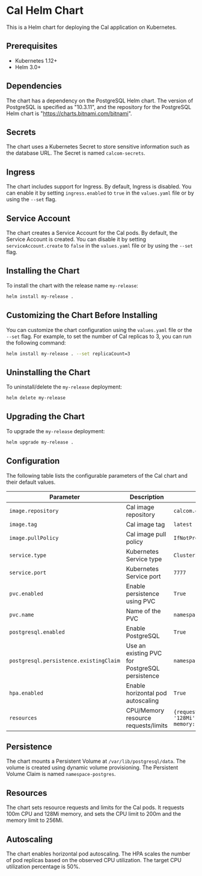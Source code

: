 
# Cal Helm Chart

This is a Helm chart for deploying the Cal application on Kubernetes.

## Prerequisites

- Kubernetes 1.12+
- Helm 3.0+

## Dependencies

The chart has a dependency on the PostgreSQL Helm chart. The version of PostgreSQL is specified as "10.3.11", and the repository for the PostgreSQL Helm chart is "https://charts.bitnami.com/bitnami".

## Secrets

The chart uses a Kubernetes Secret to store sensitive information such as the database URL. The Secret is named `calcom-secrets`.

## Ingress

The chart includes support for Ingress. By default, Ingress is disabled. You can enable it by setting `ingress.enabled` to `true` in the `values.yaml` file or by using the `--set` flag.

## Service Account

The chart creates a Service Account for the Cal pods. By default, the Service Account is created. You can disable it by setting `serviceAccount.create` to `false` in the `values.yaml` file or by using the `--set` flag.

## Installing the Chart

To install the chart with the release name `my-release`:

```bash
helm install my-release .
```

## Customizing the Chart Before Installing

You can customize the chart configuration using the `values.yaml` file or the `--set` flag. For example, to set the number of Cal replicas to 3, you can run the following command:

```bash
helm install my-release . --set replicaCount=3
```

## Uninstalling the Chart

To uninstall/delete the `my-release` deployment:

```bash
helm delete my-release
```

## Upgrading the Chart

To upgrade the `my-release` deployment:

```bash
helm upgrade my-release .
```

## Configuration

The following table lists the configurable parameters of the Cal chart and their default values.

| Parameter | Description | Default |
| --------- | ----------- | ------- |
| `image.repository` | Cal image repository | `calcom.docker.scarf.sh/calcom/cal.com` |
| `image.tag` | Cal image tag | `latest` |
| `image.pullPolicy` | Cal image pull policy | `IfNotPresent` |
| `service.type` | Kubernetes Service type | `ClusterIP` |
| `service.port` | Kubernetes Service port | `7777` |
| `pvc.enabled` | Enable persistence using PVC | `True` |
| `pvc.name` | Name of the PVC | `namespace-postgres` |
| `postgresql.enabled` | Enable PostgreSQL | `True` |
| `postgresql.persistence.existingClaim` | Use an existing PVC for PostgreSQL persistence | `namespace-postgres` |
| `hpa.enabled` | Enable horizontal pod autoscaling | `True` |
| `resources` | CPU/Memory resource requests/limits | `{requests: {cpu: '100m', memory: '128Mi'}, limits: {cpu: '200m', memory: '256Mi'}}` |

## Persistence

The chart mounts a Persistent Volume at `/var/lib/postgresql/data`. The volume is created using dynamic volume provisioning. The Persistent Volume Claim is named `namespace-postgres`.

## Resources

The chart sets resource requests and limits for the Cal pods. It requests 100m CPU and 128Mi memory, and sets the CPU limit to 200m and the memory limit to 256Mi.

## Autoscaling

The chart enables horizontal pod autoscaling. The HPA scales the number of pod replicas based on the observed CPU utilization. The target CPU utilization percentage is 50%.
